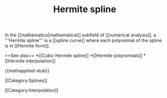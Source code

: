 ﻿---
lastrevid: 496610083
pageid: 270977
canonicalurl: http://en.wikipedia.org/wiki/Hermite_spline
title: Hermite spline
editurl: http://en.wikipedia.org/w/index.php?title=Hermite_spline&action=edit
length: 340
contentmodel: wikitext
pagelanguage: en
touched: 2015-02-18T22:12:11Z
ns: 0
fullurl: http://en.wikipedia.org/wiki/Hermite_spline
---

In the [[mathematics|mathematical]] subfield of [[numerical analysis]], a '''Hermite spline''' is a [[spline curve]] where each polynomial of the spline is in [[Hermite form]].

==See also==
*[[Cubic Hermite spline]]
*[[Hermite polynomials]]
*[[Hermite interpolation]]

{{mathapplied-stub}}

[[Category:Splines]]

[[Category:Interpolation]]